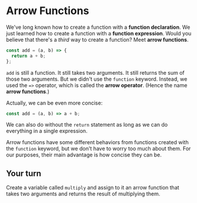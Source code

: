 # Arrow Functions

We've long known how to create a function with a **function declaration**. We
just learned how to create a function with a **function expression**. Would you
believe that there's a _third_ way to create a function? Meet **arrow
functions**.

```javascript
const add = (a, b) => {
  return a + b;
};
```

`add` is still a function. It still takes two arguments. It still returns the
sum of those two arguments. But we didn't use the `function` keyword. Instead,
we used the `=>` operator, which is called the **arrow operator**. (Hence the
name **arrow functions**.)

Actually, we can be even more concise:

```javascript
const add = (a, b) => a + b;
```

We can also do without the `return` statement as long as we can do everything in
a single expression.

Arrow functions have some different behaviors from functions created with the
`function` keyword, but we don't have to worry too much about them. For our
purposes, their main advantage is how concise they can be.

## Your turn

Create a variable called `multiply` and assign to it an arrow function that
takes two arguments and returns the result of multiplying them.
